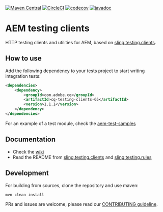 [![Maven Central](https://maven-badges.herokuapp.com/maven-central/com.adobe.cq/cq-testing-clients-65/badge.svg)](https://maven-badges.herokuapp.com/maven-central/com.adobe.cq/cq-testing-clients-65)
[![CircleCI](https://circleci.com/gh/adobe/aem-testing-clients/tree/cq-65.svg?style=svg)](https://circleci.com/gh/adobe/aem-testing-clients/tree/cq-65)
[![codecov](https://img.shields.io/codecov/c/github/adobe/aem-testing-clients/cq-65.svg)](https://codecov.io/gh/adobe/aem-testing-clients/branch/cq-65)
[![javadoc](https://javadoc.io/badge2/com.adobe.cq/cq-testing-clients-65/javadoc.svg)](https://javadoc.io/doc/com.adobe.cq/cq-testing-clients-65)

# AEM testing clients
HTTP testing clients and utilities for AEM, based on [sling.testing.clients](https://github.com/apache/sling-org-apache-sling-testing-clients).

## How to use
Add the following dependency to your tests project to start writing integration tests:
```xml
<dependencies>
    <dependency>
        <groupId>com.adobe.cq</groupId>
        <artifactId>cq-testing-clients-65</artifactId>
        <version>1.1.1</version>
    </dependency>
</dependencies>


```

For an example of a test module, check the [aem-test-samples](https://github.com/adobe/aem-test-samples)

## Documentation
* Check the [wiki](https://github.com/adobe/aem-testing-clients/wiki)
* Read the README from [sling.testing.clients](https://github.com/apache/sling-org-apache-sling-testing-clients) and
[sling.testing.rules](https://github.com/apache/sling-org-apache-sling-testing-rules)

## Development
For building from sources, clone the repository and use maven:
```bash
mvn clean install
```

PRs and issues are welcome, please read our [CONTRIBUTING guideline](CONTRIBUTING.md). 
